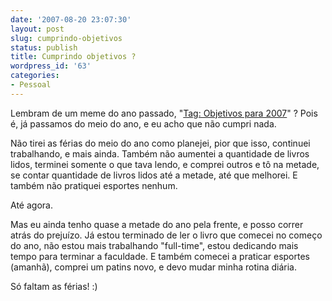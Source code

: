```yaml
---
date: '2007-08-20 23:07:30'
layout: post
slug: cumprindo-objetivos
status: publish
title: Cumprindo objetivos ?
wordpress_id: '63'
categories:
- Pessoal
---
```


Lembram de um meme do ano passado, "[Tag: Objetivos para 2007](http://enderson.blog.br/2006/12/31/tag-objetivos-para-2007/)" ? Pois é, já passamos do meio do ano, e eu acho que não cumpri nada.

Não tirei as férias do meio do ano como planejei, pior que isso, continuei trabalhando, e mais ainda. Também não aumentei a quantidade de livros lidos, terminei somente o que tava lendo, e comprei outros e tô na metade, se contar quantidade de livros lidos até a metade, até que melhorei. E também não pratiquei esportes nenhum.

Até agora.

Mas eu ainda tenho quase a metade do ano pela frente, e posso correr atrás do prejuízo. Já estou terminado de ler o livro que comecei no começo do ano, não estou mais trabalhando "full-time", estou dedicando mais tempo para terminar a faculdade. E também comecei a praticar esportes (amanhã), comprei um patins novo, e devo mudar minha rotina diária.

Só faltam as férias! :)
